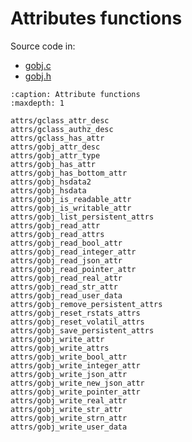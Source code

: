 # Attributes functions

Source code in:
- [gobj.c](https://github.com/artgins/yunetas/blob/main/kernel/c/gobj-c/src/gobj.c)
- [gobj.h](https://github.com/artgins/yunetas/blob/main/kernel/c/gobj-c/src/gobj.h)


```{toctree}
:caption: Attribute functions
:maxdepth: 1

attrs/gclass_attr_desc
attrs/gclass_authz_desc
attrs/gclass_has_attr
attrs/gobj_attr_desc
attrs/gobj_attr_type
attrs/gobj_has_attr
attrs/gobj_has_bottom_attr
attrs/gobj_hsdata2
attrs/gobj_hsdata
attrs/gobj_is_readable_attr
attrs/gobj_is_writable_attr
attrs/gobj_list_persistent_attrs
attrs/gobj_read_attr
attrs/gobj_read_attrs
attrs/gobj_read_bool_attr
attrs/gobj_read_integer_attr
attrs/gobj_read_json_attr
attrs/gobj_read_pointer_attr
attrs/gobj_read_real_attr
attrs/gobj_read_str_attr
attrs/gobj_read_user_data
attrs/gobj_remove_persistent_attrs
attrs/gobj_reset_rstats_attrs
attrs/gobj_reset_volatil_attrs
attrs/gobj_save_persistent_attrs
attrs/gobj_write_attr
attrs/gobj_write_attrs
attrs/gobj_write_bool_attr
attrs/gobj_write_integer_attr
attrs/gobj_write_json_attr
attrs/gobj_write_new_json_attr
attrs/gobj_write_pointer_attr
attrs/gobj_write_real_attr
attrs/gobj_write_str_attr
attrs/gobj_write_strn_attr
attrs/gobj_write_user_data

```
